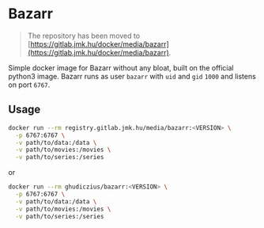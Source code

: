 # Bazarr

> The repository has been moved to [https://gitlab.jmk.hu/docker/media/bazarr](https://gitlab.jmk.hu/docker/media/bazarr).

Simple docker image for Bazarr without any bloat, built on the official python3 image. Bazarr runs as user `bazarr` with `uid` and `gid` `1000` and listens on port `6767`.

## Usage

```sh
docker run --rm registry.gitlab.jmk.hu/media/bazarr:<VERSION> \
  -p 6767:6767 \
  -v path/to/data:/data \
  -v path/to/movies:/movies \
  -v path/to/series:/series
```

or

```sh
docker run --rm ghudiczius/bazarr:<VERSION> \
  -p 6767:6767 \
  -v path/to/data:/data \
  -v path/to/movies:/movies \
  -v path/to/series:/series
```
